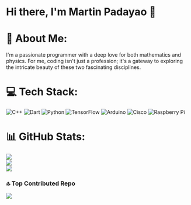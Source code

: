 # Hi there, I'm Martin Padayao 👋

# 💫 About Me:
I'm a passionate programmer with a deep love for both mathematics and physics. For me, coding isn't just a profession; it's a gateway to exploring the intricate beauty of these two fascinating disciplines.


# 💻 Tech Stack:
![C++](https://img.shields.io/badge/c++-%2300599C.svg?style=for-the-badge&logo=c%2B%2B&logoColor=white) ![Dart](https://img.shields.io/badge/dart-%230175C2.svg?style=for-the-badge&logo=dart&logoColor=white) ![Python](https://img.shields.io/badge/python-3670A0?style=for-the-badge&logo=python&logoColor=ffdd54) ![TensorFlow](https://img.shields.io/badge/TensorFlow-%23FF6F00.svg?style=for-the-badge&logo=TensorFlow&logoColor=white) ![Arduino](https://img.shields.io/badge/-Arduino-00979D?style=for-the-badge&logo=Arduino&logoColor=white) ![Cisco](https://img.shields.io/badge/cisco-%23049fd9.svg?style=for-the-badge&logo=cisco&logoColor=black) ![Raspberry Pi](https://img.shields.io/badge/-RaspberryPi-C51A4A?style=for-the-badge&logo=Raspberry-Pi)

# 📊 GitHub Stats:
![](https://github-readme-stats.vercel.app/api?username=Wootan-Yu&theme=dark&hide_border=false&include_all_commits=false&count_private=false)<br/>
![](https://github-readme-streak-stats.herokuapp.com/?user=Wootan-Yu&theme=dark&hide_border=false)<br/>
![](https://github-readme-stats.vercel.app/api/top-langs/?username=Wootan-Yu&theme=dark&hide_border=false&include_all_commits=false&count_private=false&layout=compact)

### 🔝 Top Contributed Repo
![](https://github-contributor-stats.vercel.app/api?username=Wootan-Yu&limit=5&theme=monokai&combine_all_yearly_contributions=true)

